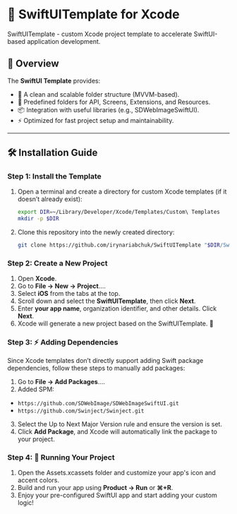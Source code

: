 
# 🚀 SwiftUITemplate for Xcode

SwiftUITemplate - custom Xcode project template to accelerate SwiftUI-based application development.

## 📖 Overview

The **SwiftUI Template** provides:  
- 🎯 A clean and scalable folder structure (MVVM-based).  
- 📂 Predefined folders for API, Screens, Extensions, and Resources.  
- 📦 Integration with useful libraries (e.g., SDWebImageSwiftUI).  
- ⚡️ Optimized for fast project setup and maintainability.  

---

## 🛠 Installation Guide  

### Step 1: Install the Template  

1. Open a terminal and create a directory for custom Xcode templates (if it doesn’t already exist):  
   ```bash
   export DIR=~/Library/Developer/Xcode/Templates/Custom\ Templates
   mkdir -p $DIR

2. Clone this repository into the newly created directory:
   ```bash
   git clone https://github.com/irynariabchuk/SwiftUITemplate "$DIR/SwiftUI Template.xctemplate"

### Step 2: Create a New Project
1. Open **Xcode**.
2. Go to **File → New → Project**....
3. Select **iOS** from the tabs at the top.
4. Scroll down and select the **SwiftUITemplate**, then click **Next**.
5. Enter **your app name**, organization identifier, and other details. Click **Next**.
7. Xcode will generate a new project based on the SwiftUITemplate. 🎉

### Step 3: ⚡️ Adding Dependencies
Since Xcode templates don’t directly support adding Swift package dependencies, follow these steps to manually add packages:

1. Go to **File → Add Packages**….
2. Added SPM:
- `https://github.com/SDWebImage/SDWebImageSwiftUI.git`
- `https://github.com/Swinject/Swinject.git`
  
3. Select the Up to Next Major Version rule and ensure the version is set.
4. Click **Add Package**, and Xcode will automatically link the package to your project.

### Step 4: 🚀 Running Your Project
1. Open the Assets.xcassets folder and customize your app's icon and accent colors.
2. Build and run your app using **Product → Run** or **⌘+R**.
3. Enjoy your pre-configured SwiftUI app and start adding your custom logic!


